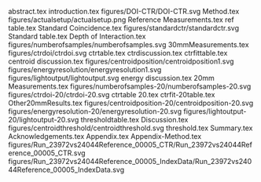 abstract.tex
introduction.tex
figures/DOI-CTR/DOI-CTR.svg
Method.tex
figures/actualsetup/actualsetup.png
Reference Measurements.tex
ref table.tex
Standard Coincidence.tex
figures/standardctr/standardctr.svg
Standard table.tex
Depth of Interaction.tex
figures/numberofsamples/numberofsamples.svg
30mmMeasurements.tex
figures/ctrdoi/ctrdoi.svg
ctrtable.tex
ctrdiscussion.tex
ctrfittable.tex
centroid discussion.tex
figures/centroidposition/centroidposition1.svg
figures/energyresolution/energyresolution1.svg
figures/lightoutput/lightoutput.svg
energy discussion.tex
20mm Measurements.tex
figures/numberofsamples-20/numberofsamples-20.svg
figures/ctrdoi-20/ctrdoi-20.svg
ctrtable 20.tex
ctrfit-20table.tex
Other20mmResults.tex
figures/centroidposition-20/centroidposition-20.svg
figures/energyresolution-20/energyresolution-20.svg
figures/lightoutput-20/lightoutput-20.svg
thresholdtable.tex
Discussion.tex
figures/centroidthreshold/centroidthreshold.svg
threshold.tex
Summary.tex
Acknowledgements.tex
Appendix.tex
Appendix-Method.tex
figures/Run_23972vs24044Reference_00005_CTR/Run_23972vs24044Reference_00005_CTR.svg
figures/Run_23972vs24044Reference_00005_IndexData/Run_23972vs24044Reference_00005_IndexData.svg